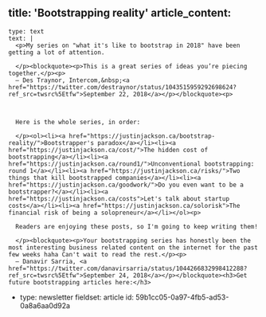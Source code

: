 title: 'Bootstrapping reality'
article_content:
  -
    type: text
    text: |
      <p>My series on "what it's like to bootstrap in 2018" have been getting a lot of attention.
      
      </p><blockquote><p>This is a great series of ideas you’re piecing together.</p><p>
      — Des Traynor, Intercom,&nbsp;<a href="https://twitter.com/destraynor/status/1043515959292698624?ref_src=twsrc%5Etfw">September 22, 2018</a></p></blockquote><p>
      
      
      
      Here is the whole series, in order:
      
      </p><ol><li><a href="https://justinjackson.ca/bootstrap-reality/">Bootstrapper's paradox</a></li><li><a href="https://justinjackson.ca/cost/">The hidden cost of bootstrapping</a></li><li><a href="https://justinjackson.ca/round1/">Unconventional bootstrapping: round 1</a></li><li><a href="https://justinjackson.ca/risks/">Two things that kill bootstrapped companies</a></li><li><a href="https://justinjackson.ca/goodwork/">Do you even want to be a bootstrapper?</a></li><li><a href="https://justinjackson.ca/costs">Let's talk about startup costs</a></li><li><a href="https://justinjackson.ca/solorisk">The financial risk of being a solopreneur</a></li></ol><p>
      
      Readers are enjoying these posts, so I'm going to keep writing them!
      
      </p><blockquote><p>Your bootstrapping series has honestly been the most interesting business related content on the internet for the past few weeks haha Can't wait to read the rest.</p><p>
      — Danavir Sarria, <a href="https://twitter.com/danavirsarria/status/1044266832998412288?ref_src=twsrc%5Etfw">September 24, 2018</a></p></blockquote><h3>Get future bootstrapping articles here:</h3>
  -
    type: newsletter
fieldset: article
id: 59b1cc05-0a97-4fb5-ad53-0a8a6aa0d92a
